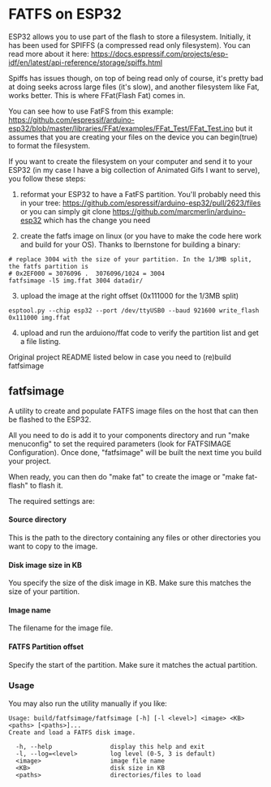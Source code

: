 # FATFS on ESP32

ESP32 allows you to use part of the flash to store a filesystem. Initially, it
has been used for SPIFFS (a compressed read only filesystem). You can read more about it here:
https://docs.espressif.com/projects/esp-idf/en/latest/api-reference/storage/spiffs.html

Spiffs has issues though, on top of being read only of course, it's pretty bad at doing
seeks across large files (it's slow), and another filesystem like Fat, works better.
This is where FFat(Flash Fat) comes in.

You can see how to use FatFS from this example:
https://github.com/espressif/arduino-esp32/blob/master/libraries/FFat/examples/FFat_Test/FFat_Test.ino
but it assumes that you are creating your files on the device you can begin(true) to format
the filesystem.

If you want to create the filesystem on your computer and send it to your ESP32 (in
my case I have a big collection of Animated Gifs I want to serve), you follow these steps:

1) reformat your ESP32 to have a FatFS partition. You'll probably need this in your tree: 
https://github.com/espressif/arduino-esp32/pull/2623/files
or you can simply git clone https://github.com/marcmerlin/arduino-esp32 which has the change you need

2) create the fatfs image on linux (or you have to make the code here work and build for your OS).
Thanks to lbernstone for building a binary:
```
# replace 3004 with the size of your partition. In the 1/3MB split, the fatfs partition is 
# 0x2EF000 = 3076096 .  3076096/1024 = 3004
fatfsimage -l5 img.ffat 3004 datadir/
```

3) upload the image at the right offset (0x111000 for the 1/3MB split)
```
esptool.py --chip esp32 --port /dev/ttyUSB0 --baud 921600 write_flash  0x111000 img.ffat
```

4) upload and run the arduiono/ffat code to verify the partition list and get a file listing.


Original project README listed below in case you need to (re)build fatfsimage

## fatfsimage
A utility to create and populate FATFS image files on the host that can then
be flashed to the ESP32.

All you need to do is add it to your components directory and
run "make menuconfig" to set the required parameters (look for
FATFSIMAGE Configuration).  Once done, "fatfsimage" will be built
the next time you build your project.

When ready, you can then do "make fat" to create the image or
"make fat-flash" to flash it.

The required settings are:

#### Source directory
This is the path to the directory containing any files or other directories
you want to copy to the image.

#### Disk image size in KB
You specify the size of the disk image in KB.  Make sure this matches the
size of your partition.

#### Image name
The filename for the image file.

#### FATFS Partition offset
Specify the start of the partition.  Make sure it matches the actual
partition.

### Usage

You may also run the utility manually if you like:

```
Usage: build/fatfsimage/fatfsimage [-h] [-l <level>] <image> <KB> <paths> [<paths>]...
Create and load a FATFS disk image.

  -h, --help                display this help and exit
  -l, --log=<level>         log level (0-5, 3 is default)
  <image>                   image file name
  <KB>                      disk size in KB
  <paths>                   directories/files to load
```
